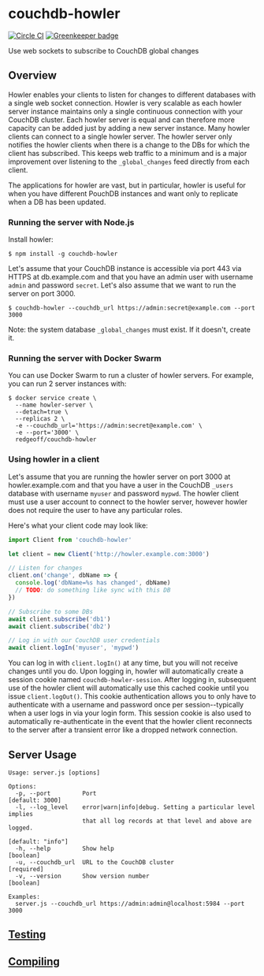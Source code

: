 # couchdb-howler

[![Circle CI](https://circleci.com/gh/redgeoff/couchdb-howler.svg?style=svg&circle-token=9149c22bf1b5236c7a56bc72a38b2f48947a8716)](https://circleci.com/gh/redgeoff/couchdb-howler) [![Greenkeeper badge](https://badges.greenkeeper.io/redgeoff/couchdb-howler.svg)](https://greenkeeper.io/)

Use web sockets to subscribe to CouchDB global changes

## Overview

Howler enables your clients to listen for changes to different databases with a single web socket connection. Howler is very scalable as each howler server instance maintains only a single continuous connection with your CouchDB cluster. Each howler server is equal and can therefore more capacity can be added just by adding a new server instance. Many howler clients can connect to a single howler server. The howler server only notifies the howler clients when there is a change to the DBs for which the client has subscribed. This keeps web traffic to a minimum and is a major improvement over listening to the `_global_changes` feed directly from each client.

The applications for howler are vast, but in particular, howler is useful for when you have different PouchDB instances and want only to replicate when a DB has been updated.

### Running the server with Node.js

Install howler:

    $ npm install -g couchdb-howler

Let's assume that your CouchDB instance is accessible via port 443 via HTTPS at db.example.com and that you have an admin user with username `admin` and password `secret`. Let's also assume that we want to run the server on port 3000.

    $ couchdb-howler --couchdb_url https://admin:secret@example.com --port 3000

Note: the system database `_global_changes` must exist. If it doesn't, create it.

### Running the server with Docker Swarm

You can use Docker Swarm to run a cluster of howler servers. For example, you can run 2 server instances with:

    $ docker service create \
      --name howler-server \
      --detach=true \
      --replicas 2 \
      -e --couchdb_url='https://admin:secret@example.com' \
      -e --port='3000' \
      redgeoff/couchdb-howler

### Using howler in a client

Let's assume that you are running the howler server on port 3000 at howler.example.com and that you have a user in the CouchDB `_users` database with username `myuser` and password `mypwd`. The howler client must use a user account to connect to the howler server, however howler does not require the user to have any particular roles.

Here's what your client code may look like:

```js
import Client from 'couchdb-howler'

let client = new Client('http://howler.example.com:3000')

// Listen for changes
client.on('change', dbName => {
  console.log('dbName=%s has changed', dbName)
  // TODO: do something like sync with this DB
})

// Subscribe to some DBs
await client.subscribe('db1')
await client.subscribe('db2')

// Log in with our CouchDB user credentials
await client.logIn('myuser', 'mypwd')
```

You can log in with `client.logIn()` at any time, but you will not receive changes until you do. Upon logging in, howler will automatically create a session cookie named `couchdb-howler-session`. After logging in, subsequent use of the howler client will automatically use this cached cookie until you issue `client.logOut()`. This cookie authentication allows you to only have to authenticate with a username and password once per session--typically when a user logs in via your login form. This session cookie is also used to automatically re-authenticate in the event that the howler client reconnects to the server after a transient error like a dropped network connection.

## Server Usage

```
Usage: server.js [options]

Options:
  -p, --port         Port                                        [default: 3000]
  -l, --log_level    error|warn|info|debug. Setting a particular level implies
                     that all log records at that level and above are logged.
                                                               [default: "info"]
  -h, --help         Show help                                         [boolean]
  -u, --couchdb_url  URL to the CouchDB cluster                       [required]
  -v, --version      Show version number                               [boolean]

Examples:
  server.js --couchdb_url https://admin:admin@localhost:5984 --port 3000
```

## [Testing](TESTING.md)

## [Compiling](COMPILING.md)

